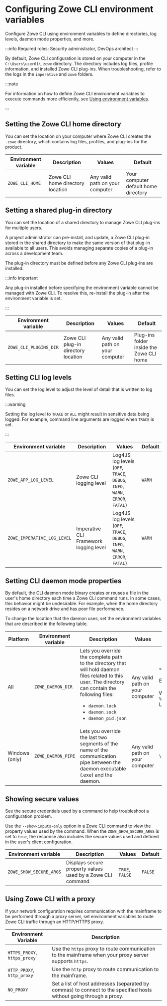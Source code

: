 # Configuring Zowe CLI environment variables

Configure Zowe CLI using environment variables to define directories, log levels, daemon mode properties, and more.

:::info Required roles: Security administrator, DevOps architect
:::

By default, Zowe CLI configuration is stored on your computer in the `C:\Users\user01\.zowe` directory. The directory includes log files, profile information, and installed Zowe CLI plug-ins. When troubleshooting, refer to the logs in the `imperative` and `zowe` folders.

:::note

For information on how to define Zowe CLI environment variables to execute commands more efficiently, see [Using environment variables](cli-using-using-environment-variables.md).

:::

## Setting the Zowe CLI home directory

You can set the location on your computer where Zowe CLI creates the `.zowe` directory, which contains log files, profiles, and plug-ins for the product.

| Environment variable | Description | Values | Default |
| ---------------------- | ----------- | ------ | ------- |
| `ZOWE_CLI_HOME`  | Zowe CLI home directory location | Any valid path on your computer | Your computer default home directory |

## Setting a shared plug-in directory

You can set the location of a shared directory to manage Zowe CLI plug-ins for multiple users.

A project administrator can pre-install, and update, a Zowe CLI plug-in stored in the shared directory to make the same version of that plug-in available to all users. This avoids managing separate copies of a plug-in across a development team.

The plug-in directory must be defined before any Zowe CLI plug-ins are installed.

:::info Important

Any plug-in installed before specifying the environment variable cannot be managed with Zowe CLI. To resolve this, re-install the plug-in after the environment variable is set.

:::

| Environment variable | Description | Values | Default |
| ---------------------- | ----------- | ------ | ------- |
| `ZOWE_CLI_PLUGINS_DIR`  | Zowe CLI plug-in directory location | Any valid path on your computer | Plug-ins folder inside the Zowe CLI home |

## Setting CLI log levels

You can set the log level to adjust the level of detail that is written to log files.

:::warning

Setting the log level to `TRACE` or `ALL` might result in sensitive data being logged. For example, command line arguments are logged when `TRACE` is set.

:::

| Environment variable | Description | Values | Default |
| ---------------------- | ----------- |------- | ------- |
| `ZOWE_APP_LOG_LEVEL`        | Zowe CLI logging level            | Log4JS log levels (`OFF`, `TRACE`, `DEBUG`, `INFO`, `WARN`, `ERROR`, `FATAL`) | `WARN` |
| `ZOWE_IMPERATIVE_LOG_LEVEL` | Imperative CLI Framework logging level | Log4JS log levels (`OFF`, `TRACE`, `DEBUG`, `INFO`, `WARN`, `ERROR`, `FATAL`) | `WARN` |

## Setting CLI daemon mode properties

By default, the CLI daemon mode binary creates or reuses a file in the user's home directory each time a Zowe CLI command runs. In some cases, this behavior might be undesirable. For example, when the home directory resides on a network drive and has poor file performance.

To change the location that the daemon uses, set the environment variables that are described in the following table.

| Platform | Environment variable  | Description | Values | Default |
| ---------------------- | ---------------------- | ---------------------- | ---------------------- | ---------------------- |
| All | `ZOWE_DAEMON_DIR` | Lets you override the complete path to the directory that will hold daemon files related to this user. The directory can contain the following files:<ul><li>`daemon.lock`</li><li>`daemon.sock`</li><li>`daemon_pid.json`</li></ul> | Any valid path on your computer | `<your_home_dir>/.zowe/daemon` <br/><br/> Examples: <br/><br/> Windows: `%HOMEPATH%\.zowe\daemon`<br/>Linux: `$HOME/.zowe/daemon` |
| Windows (only) | `ZOWE_DAEMON_PIPE` | Lets you override the last two segments of the name of the communication pipe between the daemon executable (.exe) and the daemon. | Any valid path on your computer | `\\.\pipe\%USERNAME%\ZoweDaemon`

## Showing secure values

See the secure credentials used by a command to help troubleshoot a configuration problem.

Use the `--show-inputs-only` option in a Zowe CLI command to view the property values used by the command. When the `ZOWE_SHOW_SECURE_ARGS` is set to `true`, the response also includes the secure values used and defined in the user's client configuration.

| Environment variable | Description | Values | Default |
| ---------------------- | ----------- |------- | ------- |
| `ZOWE_SHOW_SECURE_ARGS`        | Displays secure property values used by a Zowe CLI command            | `TRUE`, `FALSE` | `FALSE` |

## Using Zowe CLI with a proxy

If your network configuration requires communication with the mainframe to be performed through a proxy server, set environment variables to route Zowe CLI traffic through an HTTP/HTTPS proxy.

| Environment Variable         | Description   |
| ---------------------------- | ------------------------------------------------------------------------------------------------------------------------------------------------------ |
| `HTTPS_PROXY`, `https_proxy` | Use the `https` proxy to route communication to the mainframe when your proxy server supports `https`.               |
| `HTTP_PROXY`, `http_proxy`   | Use the `http` proxy to route communication to the mainframe.                                                        |
| `NO_PROXY`                   | Set a list of host addresses (separated by commas) to connect to the specified hosts without going through a proxy.|

